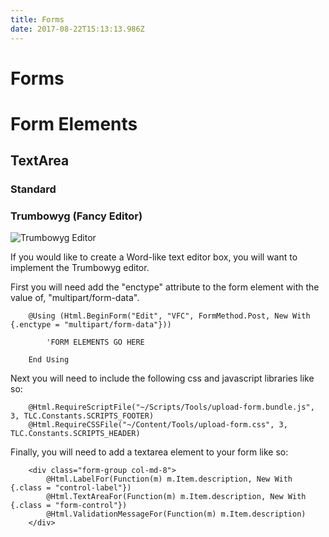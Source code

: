 ```yaml
---
title: Forms
date: 2017-08-22T15:13:13.986Z
---
```

# Forms

# Form Elements

## TextArea

### Standard

### Trumbowyg (Fancy Editor)

![Trumbowyg Editor](/assets/trumbowyg-editor.PNG)

If you would like to create a Word-like text editor box, you will want to implement the Trumbowyg editor.

First you will need add the "enctype" attribute to the form element with the value of, "multipart/form-data".

``` vbnet
    @Using (Html.BeginForm("Edit", "VFC", FormMethod.Post, New With {.enctype = "multipart/form-data"}))

        'FORM ELEMENTS GO HERE

    End Using
```

Next you will need to include the following css and javascript libraries like so:

``` vbnet
    @Html.RequireScriptFile("~/Scripts/Tools/upload-form.bundle.js", 3, TLC.Constants.SCRIPTS_FOOTER)
    @Html.RequireCSSFile("~/Content/Tools/upload-form.css", 3, TLC.Constants.SCRIPTS_HEADER)
```

Finally, you will need to add a textarea element to your form like so:

``` vbnet
    <div class="form-group col-md-8">
        @Html.LabelFor(Function(m) m.Item.description, New With {.class = "control-label"})
        @Html.TextAreaFor(Function(m) m.Item.description, New With {.class = "form-control"})
        @Html.ValidationMessageFor(Function(m) m.Item.description)
    </div>
```
